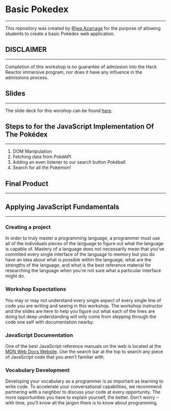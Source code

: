 # Basic Pokedex
---
This repository was created by [Rhea Azarraga](https://github.com/Rheaazarraga) for the purpose of allowing students to create a basic Pokédex web application.

## DISCLAIMER
---
Completion of this workshop is no guarantee of admission into the Hack Reactor immersive program, nor does it have any influence in the admissions process.

## Slides 
---
The slide deck for this worshop can be found [here](https://docs.google.com/presentation/d/1MZfKpfNUuHD8Lhbxg58t6M7Q5RBBvewcoytuRV0N7ts/edit?usp=sharing).


## Steps to for the JavaScript Implementation Of The Pokédex
---
1. DOM Manipulation
2. Fetching data from PokéAPI
3. Adding an even listener to our search button Pokéball
4. Search for all the Pokémon!

## Final Product
---


## Applying JavaScript Fundamentals
---
### Creating a project
In order to truly master a programming language, a programmer must use all of the individuals pieces of the language to figure out what the language is capable of. Mastery of a language does not necessarily mean that you've commited every single interface of the language to memory but you do have an idea about what is possible within the language, what are the strengths of the language, and what is the best reference material for researching the language when you're not sure what a particular interface might do.

### Workshop Expectations
You may or may not understand every single aspect of every single line of code you are writing and seeing in this workshop. The workshop instructor and the slides are here to help you figure out what each of the lines are doing but deep understanding will only come from stepping through the code one self with documentation nearby.

### JavaScript Documentation
One of the best JavaScript reference manuals on the web is located at the [MDN Web Docs Website](https://developer.mozilla.org/en-US/docs/Web/JavaScript). Use the search bar at the top to search any piece of JavaScript code that you aren't familiar with.


### Vocabulary Development

Developing your vocabulary as a programmer is as important as learning to write code. To accelerate your conversational capabilities, we recommend partnering with a neighbor to discuss your code at every opportunity. The more opportunities you have to explain yourself, the better. Don't worry – with time, you'll know all the jargon there is to know about programming.
